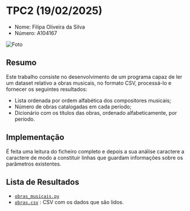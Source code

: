 # TPC2 (19/02/2025)
- Nome: Filipa Oliveira da Silva
- Número: A104167

![Foto](https://avatars.githubusercontent.com/u/144493282?v=4)

## Resumo
Este trabalho consiste no desenvolvimento de um programa capaz de ler um dataset relativo a obras musicais, no formato CSV, processá-lo e fornecer os seguintes resultados:
- Lista ordenada por ordem alfabética dos compositores musicais;
- Número de obras catalogadas em cada período;
- Dicionário com os títulos das obras, ordenado alfabeticamente, por período. 

## Implementação
É feita uma leitura do ficheiro completo e depois a sua análise caractere a caractere de modo a constituir linhas que guardam informações sobre os parâmetros existentes.

## Lista de Resultados
- [`obras_musicais.py`](./obras_musicais.py)
- [`obras.csv`](./obras.csv) : CSV com os dados que são lidos.